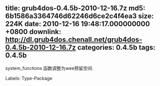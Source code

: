 title: grub4dos-0.4.5b-2010-12-16.7z
md5: 6b1586a3364746d62246d6ce2c4f4ea3
size: 224K
date: 2010-12-16 19:48:17.000000000 +0800
downlink: http://dl.grub4dos.chenall.net/grub4dos-0.4.5b-2010-12-16.7z
categories: 0.4.5b
tags: 0.4.5b
---

system_functions 函数调整为wee预留空间.

Labels: 
 Type-Package